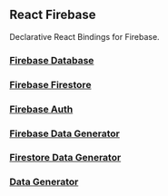 ## React Firebase

Declarative React Bindings for Firebase.

### [Firebase Database](modules/database)

### [Firebase Firestore](modules/firestore)

### [Firebase Auth](modules/auth)

### [Firebase Data Generator](modules/generate-firebase-data)

### [Firestore Data Generator](modules/generate-firestore-data)

### [Data Generator](modules/generate-data)